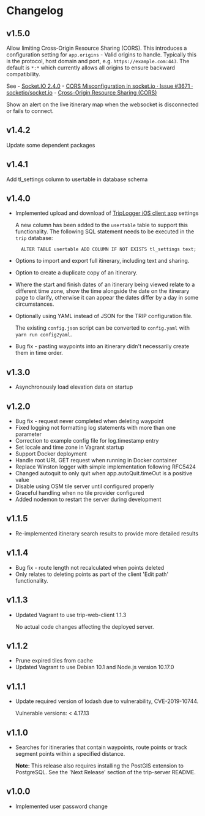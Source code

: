 <!-- -*- mode: markdown; -*- vim: set tw=78 ts=4 sts=0 sw=4 noet ft=markdown norl: -->

# Changelog

## v1.5.0

Allow limiting Cross-Origin Resource Sharing (CORS).  This introduces
a configuration setting for `app.origins` - Valid origins to handle.
Typically this is the protocol, host domain and port,
e.g. `https://example.com:443`.  The default is `*:*` which currently
allows all origins to ensure backward compatibility.

See
	- [Socket.IO 2.4.0](https://socket.io/blog/socket-io-2-4-0/)
	- [CORS Misconfiguration in socket.io · Issue #3671 · socketio/socket.io](https://github.com/socketio/socket.io/issues/3671)
	- [Cross-Origin Resource Sharing (CORS)](https://en.wikipedia.org/wiki/Cross-origin_resource_sharing)

Show an alert on the live itinerary map when the websocket is
disconnected or fails to connect.

## v1.4.2

Update some dependent packages

## v1.4.1

Add tl_settings column to usertable in database schema

## v1.4.0

* Implemented upload and download of
  [TripLogger iOS client app][trip-web-client]
  settings

	A new column has been added to the `usertable` table to support this
	functionality.  The following SQL statement needs to be executed in the
	`trip` database:

		ALTER TABLE usertable ADD COLUMN IF NOT EXISTS tl_settings text;

* Options to import and export full itinerary, including text and sharing.

* Option to create a duplicate copy of an itinerary.

* Where the start and finish dates of an itinerary being viewed relate to a
  different time zone, show the time alongside the date on the itinerary page
  to clarify, otherwise it can appear the dates differ by a day in some
  circumstances.

* Optionally using YAML instead of JSON for the TRIP configuration file.

	The existing `config.json` script can be converted to `config.yaml` with
    `yarn run config2yaml`.

* Bug fix - pasting waypoints into an itinerary didn't necessarily create them
  in time order.

[trip-web-client]: https://www.fdsd.co.uk/trip-web-client-docs/

## v1.3.0

- Asynchronously load elevation data on startup

## v1.2.0

- Bug fix - request never completed when deleting waypoint
- Fixed logging not formatting log statements with more than one parameter
- Correction to example config file for log.timestamp entry
- Set locale and time zone in Vagrant startup
- Support Docker deployment
- Handle root URL GET request when running in Docker container
- Replace Winston logger with simple implementation following RFC5424
- Changed autoquit to only quit when app.autoQuit.timeOut is a positive value
- Disable using OSM tile server until configured properly
- Graceful handling when no tile provider configured
- Added nodemon to restart the server during development

## v1.1.5

- Re-implemented itinerary search results to provide more detailed results

## v1.1.4

- Bug fix - route length not recalculated when points deleted
- Only relates to deleting points as part of the client 'Edit path' functionality.

## v1.1.3

- Updated Vagrant to use trip-web-client 1.1.3

    No actual code changes affecting the deployed server.

## v1.1.2

- Prune expired tiles from cache
- Updated Vagrant to use Debian 10.1 and Node.js version 10.17.0

## v1.1.1

- Update required version of lodash due to vulnerability, CVE-2019-10744.

    Vulnerable versions: < 4.17.13

## v1.1.0

- Searches for itineraries that contain waypoints, route points or track
  segment points within a specified distance.

    **Note:** This release also requires installing the PostGIS extension to
    PostgreSQL. See the 'Next Release' section of the trip-server README.

## v1.0.0

- Implemented user password change
